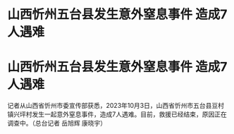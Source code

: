 # 山西忻州五台县发生意外窒息事件 造成7人遇难

# 山西忻州五台县发生意外窒息事件 造成7人遇难

记者从山西省忻州市委宣传部获悉，2023年10月3日，山西省忻州市五台县豆村镇兴坪村发生一起意外窒息事件，造成7人遇难。目前，救援已经结束，原因正在调查中。（总台记者
岳旭辉 康晓宇）

